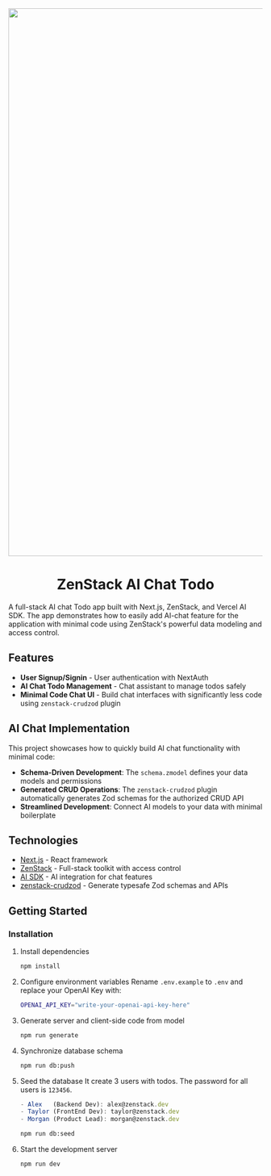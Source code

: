 <div align="center">
<img width="1086" alt="Image" src="https://github.com/user-attachments/assets/384aadef-e759-4412-bd16-f64dea7a3f70" />
    <h1>ZenStack AI Chat Todo</h1>
</div>

A full-stack AI chat Todo app built with Next.js, ZenStack, and Vercel AI SDK. The app demonstrates how to easily add AI-chat feature for the application with minimal code using ZenStack's powerful data modeling and access control.

## Features

- **User Signup/Signin** - User authentication with NextAuth
- **AI Chat Todo Management** - Chat assistant to manage todos safely
- **Minimal Code Chat UI** - Build chat interfaces with significantly less code using `zenstack-crudzod` plugin

## AI Chat Implementation

This project showcases how to quickly build AI chat functionality with minimal code:

- **Schema-Driven Development**: The `schema.zmodel` defines your data models and permissions
- **Generated CRUD Operations**: The `zenstack-crudzod` plugin automatically generates Zod schemas for the authorized CRUD API
- **Streamlined Development**: Connect AI models to your data with minimal boilerplate

## Technologies

- [Next.js](https://nextjs.org/) - React framework
- [ZenStack](https://zenstack.dev/) - Full-stack toolkit with access control
- [AI SDK](https://sdk.vercel.ai/) - AI integration for chat features
- [zenstack-crudzod](https://github.com/jiashengguo/zenstack-crudzod) - Generate typesafe Zod schemas and APIs

## Getting Started

### Installation

1. Install dependencies

   ```bash
   npm install
   ```

2. Configure environment variables
   Rename `.env.example` to `.env` and replace your OpenAI Key with:

   ```bash
   OPENAI_API_KEY="write-your-openai-api-key-here"
   ```

3. Generate server and client-side code from model

   ```bash
   npm run generate
   ```

4. Synchronize database schema

   ```bash
   npm run db:push
   ```

5. Seed the database
   It create 3 users with todos. The password for all users is `123456`.

   ```typescript
   - Alex   (Backend Dev): alex@zenstack.dev
   - Taylor (FrontEnd Dev): taylor@zenstack.dev
   - Morgan (Product Lead): morgan@zenstack.dev
   ```

   ```bash
   npm run db:seed
   ```

6. Start the development server

   ```bash
   npm run dev
   ```

